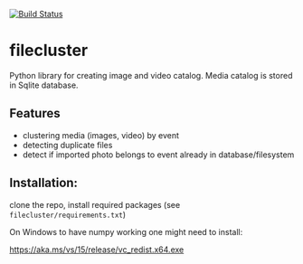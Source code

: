 [![Build Status](https://semaphoreci.com/api/v1/izikeros/filecluster/branches/master/shields_badge.svg)](https://semaphoreci.com/izikeros/filecluster)
# filecluster
Python library for creating image and video catalog. Media catalog is stored in Sqlite database.

## Features
- clustering media (images, video) by event
- detecting duplicate files
- detect if imported photo belongs to event already in database/filesystem

## Installation:
clone the repo, install required packages (see `filecluster/requirements.txt`)

On Windows to have numpy working one might need to install:

https://aka.ms/vs/15/release/vc_redist.x64.exe

 
